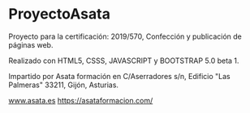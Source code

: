 # ProyectoAsata
Proyecto para la certificación:  2019/570, Confección y publicación de páginas web.

Realizado con HTML5, CSSS, JAVASCRIPT y BOOTSTRAP 5.0 beta 1.

Impartido por Asata formación en C/Aserradores s/n, Edificio "Las Palmeras" 33211, Gijón, Asturias. 

www.asata.es 
https://asataformacion.com/
